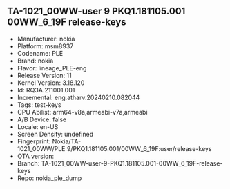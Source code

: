 ## TA-1021_00WW-user 9 PKQ1.181105.001 00WW_6_19F release-keys
- Manufacturer: nokia
- Platform: msm8937
- Codename: PLE
- Brand: nokia
- Flavor: lineage_PLE-eng
- Release Version: 11
- Kernel Version: 3.18.120
- Id: RQ3A.211001.001
- Incremental: eng.atharv.20240210.082044
- Tags: test-keys
- CPU Abilist: arm64-v8a,armeabi-v7a,armeabi
- A/B Device: false
- Locale: en-US
- Screen Density: undefined
- Fingerprint: Nokia/TA-1021_00WW/PLE:9/PKQ1.181105.001/00WW_6_19F:user/release-keys
- OTA version: 
- Branch: TA-1021_00WW-user-9-PKQ1.181105.001-00WW_6_19F-release-keys
- Repo: nokia_ple_dump
